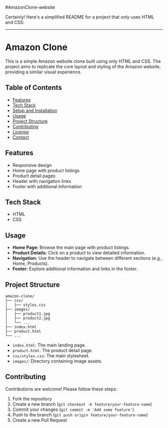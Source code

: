 #AmazonClone-website

Certainly! Here's a simplified README for a project that only uses HTML and CSS:

---

# Amazon Clone

This is a simple Amazon website clone built using only HTML and CSS. The project aims to replicate the core layout and styling of the Amazon website, providing a similar visual experience.

## Table of Contents

- [Features](#features)
- [Tech Stack](#tech-stack)
- [Setup and Installation](#setup-and-installation)
- [Usage](#usage)
- [Project Structure](#project-structure)
- [Contributing](#contributing)
- [License](#license)
- [Contact](#contact)

## Features

- Responsive design
- Home page with product listings
- Product detail pages
- Header with navigation links
- Footer with additional information

## Tech Stack

- HTML
- CSS



## Usage

- **Home Page:** Browse the main page with product listings.
- **Product Details:** Click on a product to view detailed information.
- **Navigation:** Use the header to navigate between different sections (e.g., Home, Products).
- **Footer:** Explore additional information and links in the footer.

## Project Structure

```
amazon-clone/
├── css/
│   ├── styles.css
├── images/
│   ├── product1.jpg
│   ├── product2.jpg
│   └── ...
├── index.html
├── product.html
└── ...
```

- `index.html`: The main landing page.
- `product.html`: The product detail page.
- `css/styles.css`: The main stylesheet.
- `images/`: Directory containing image assets.

## Contributing

Contributions are welcome! Please follow these steps:

1. Fork the repository
2. Create a new branch (`git checkout -b feature/your-feature-name`)
3. Commit your changes (`git commit -m 'Add some feature'`)
4. Push to the branch (`git push origin feature/your-feature-name`)
5. Create a new Pull Request


